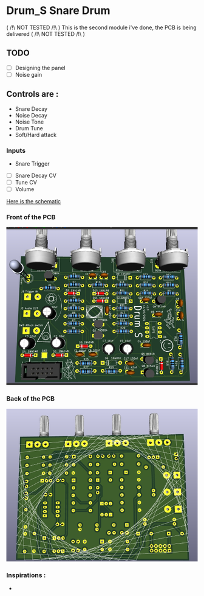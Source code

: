 # Drum_S Snare Drum

( /!\ NOT TESTED /!\ ) 
This is the second module i've done, the PCB is being delivered
 ( /!\ NOT TESTED /!\ )


## TODO 
 - [ ] Designing the panel
 - [ ] Noise gain

## Controls are :

 - Snare Decay
 - Noise Decay
 - Noise Tone
 - Drum Tune
 - Soft/Hard attack

### Inputs

 - Snare Trigger
 - [ ] Snare Decay CV
 - [ ] Tune CV
 - [ ] Volume

[Here is the schematic](https://github.com/Pl0p/Modular_Synth/blob/main/Drum-S/Drum-S.pdf)

### Front of the PCB 
![Here is the front](https://github.com/Pl0p/Modular_Synth/blob/main/Drum-S/Sources/PCB_View_front.jpg)

### Back of the PCB

![Here is the back](https://github.com/Pl0p/Modular_Synth/blob/main/Drum-S/Sources/PCB_View_back.jpg)

### Inspirations :
  - [](http://freenrg.info/Physics/Scalar_Vector_Pot_And_Rick_Andersen/Rick_Andersen_Noisegen.htm)
 [](https://www.youtube.com/watch?v=px0D-ntx8Bk&t=311s)
 [](https://www.youtube.com/watch?v=B8t38IFALTo&lc=UgyBIoDRvHR7-hIT61V4AaABAg.9JJD6eK1P_09JKVd2QjOil )
